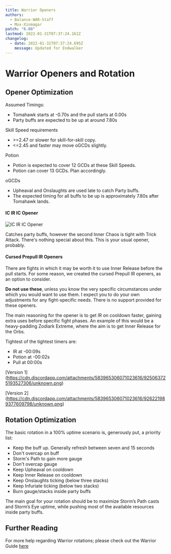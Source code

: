 ```yaml
---
title: Warrior Openers
authors:
  - Balance-WAR-Staff
  - Mox-Xinmagar
patch: "6.08"
lastmod: 2022-01-31T07:37:24.161Z
changelog:
  - date: 2022-01-31T07:37:24.695Z
    message: Updated for Endwalker
---
```

# Warrior Openers and Rotation

## Opener Optimization

Assumed Timings:
* Tomahawk starts at -0.70s and the pull starts at 0.00s
* Party buffs are expected to be up at around 7.80s

Skill Speed requirements
* \>=2.47 or slower for skill-for-skill copy.
* <=2.45 and faster may move oGCDs slightly.

Potion
* Potion is expected to cover 12 GCDs at these Skill Speeds.
* Potion can cover 13 GCDs. Plan accordingly.

oGCDs
* Upheaval and Onslaughts are used late to catch Party buffs. 
* The expected timing for all buffs to be up is approximately 7.80s after Tomahawk lands.


#### IC IR IC Opener

![IC IR IC Opener](https://cdn.discordapp.com/attachments/583965306071023616/917968991706841108/unknown.png)

Catches party buffs, however the second Inner Chaos is tight with Trick Attack. There's nothing special about this. This is your usual opener, probably.

#### Cursed Prepull IR Openers

There are fights in which it may be worth it to use Inner Release before the pull starts.
For some reason, we created the cursed Prepull IR openers, as an option to consider.

**Do not use these**, unless you know the very specific circumstances under which you would want to use them. I expect you to do your own adjustments for any fight-specific needs. There is no support provided for these openers.

The main reasoning for the opener is to get IR on cooldown faster, gaining extra uses before specific fight phases. An example of this would be a heavy-padding Zodiark Extreme, where the aim is to get Inner Release for the Orbs.

Tightest of the tightest timers are:
* IR at -00:09s
* Potion at -00:02s
* Pull at 00:00s

[Version 1](https://cdn.discordapp.com/attachments/583965306071023616/925063725193527306/unknown.png)

[Version 2](https://cdn.discordapp.com/attachments/583965306071023616/926221989377609798/unknown.png)


## Rotation Optimization

The basic rotation in a 100% uptime scenario is, generously put, a priority list:

* Keep the buff up. Generally refresh between seven and 15 seconds
* Don't overcap on buff
* Storm's Path to gain more gauge
* Don't overcap gauge
* Keep Upheaval on cooldown
* Keep Inner Release on cooldown
* Keep Onslaughts ticking (below three stacks)
* Keep Infuriate ticking (below two stacks)
* Burn gauge/stacks inside party buffs

The main goal for your rotation should be to maximize Storm’s Path casts and Storm’s Eye uptime, while pushing most of the available resources inside party buffs.

## Further Reading

For more help regarding Warrior rotations; please check out the Warrior Guide [here](/jobs/tanks/warrior/how-to-fell-cleave-an-angry-wannabe-healer-also-known-as-warrior-5-0-the-guide/)